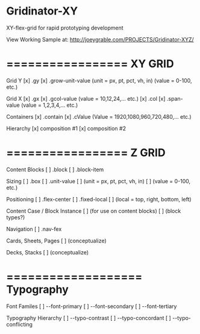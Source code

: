 # Gridinator-XY
XY-flex-grid for rapid prototyping development

View Working Sample at:
http://joeygrable.com/PROJECTS/Gridinator-XYZ/



=================
	XY GRID
=================

Grid Y
[x] .gy
[x] .grow-unit-value
		(unit = px, pt, pct, vh, in)
		(value = 0-100, etc.)

Grid X
[x]	.gx
[x]	.gcol-value
		(value = 10,12,24,... etc.)
[x]		.col
[x]		.span-value
		(value = 1,2,3,4,... etc.)

Containers
[x]	.contain
[x]		.cValue
		(Value = 1920,1080,960,720,480,... etc.)

Hierarchy
[x]	composition #1
[x]	composition #2



=================
	 Z GRID
=================

Content Blocks
[ ]	.block
[ ]		.block-item

Sizing
[ ]	.box
[ ]	.unit-value
[ ]		(unit = px, pt, pct, vh, in)
[ ]		(value = 0-100, etc.)

Positioning
[ ]	.flex-center
[ ]	.fixed-local
[ ]		(local = top, right, bottom, left)

Content Case / Block Instance
[ ]	(for use on content blocks)
[ ]	(block types?)

Navigation
[ ]	.nav-fex

Cards, Sheets, Pages
[ ]	(conceptualize)

Decks, Stacks
[ ]	(conceptualize)



===================
	Typography
===================

Font Familes
[ ]	--font-primary
[ ]	--font-secondary
[ ]	--font-tertiary

Typography Hierarchy
[ ]	--typo-contrast
[ ]	--typo-concordant
[ ]	--typo-conflicting

